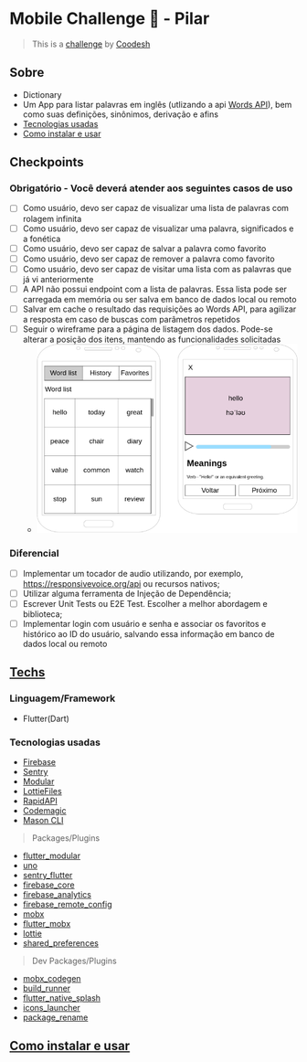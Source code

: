 # Mobile Challenge 🏅 - Pilar

> This is a [challenge](https://lab.coodesh.com/challenges/apps/dictionary) by [Coodesh](https://coodesh.com/)

## Sobre

- Dictionary
- Um App para listar palavras em inglês (utlizando a api [Words API](https://www.wordsapi.com)), bem como suas definições, sinônimos, derivação e afins
- [Tecnologias usadas](#techs)
- [Como instalar e usar](#como-instalar-e-usar)

## Checkpoints

### Obrigatório - Você deverá atender aos seguintes casos de uso

- [ ] Como usuário, devo ser capaz de visualizar uma lista de palavras com rolagem infinita
- [ ] Como usuário, devo ser capaz de visualizar uma palavra, significados e a fonética
- [ ] Como usuário, devo ser capaz de salvar a palavra como favorito
- [ ] Como usuário, devo ser capaz de remover a palavra como favorito
- [ ] Como usuário, devo ser capaz de visitar uma lista com as palavras que já vi anteriormente
- [ ] A API não possui endpoint com a lista de palavras. Essa lista pode ser carregada em memória ou ser salva em banco de dados local ou remoto
- [ ] Salvar em cache o resultado das requisições ao Words API, para agilizar a resposta em caso de buscas com parâmetros repetidos
- [ ] Seguir o wireframe para a página de listagem dos dados. Pode-se alterar a posição dos itens, mantendo as funcionalidades solicitadas
  - ![wireframe](./img/wireframe.png)

### Diferencial

- [ ] Implementar um tocador de audio utilizando, por exemplo, <https://responsivevoice.org/api> ou recursos nativos;
- [ ] Utilizar alguma ferramenta de Injeção de Dependência;
- [ ] Escrever Unit Tests ou E2E Test. Escolher a melhor abordagem e biblioteca;
- [ ] Implementar login com usuário e senha e associar os favoritos e histórico ao ID do usuário, salvando essa informação em banco de dados local ou remoto

## [Techs](#sobre)

### Linguagem/Framework

- Flutter(Dart)

### Tecnologias usadas

- [Firebase](https://firebase.google.com/?hl=pt)
- [Sentry](https://sentry.io)
- [Modular](https://modular.flutterando.com.br/docs/intro/)
- [LottieFiles](https://lottiefiles.com)
- [RapidAPI](https://rapidapi.com)
- [Codemagic](https://codemagic.io/start/)
- [Mason CLI](https://github.com/mazieri/bricks)

> Packages/Plugins

- [flutter_modular](https://pub.dev/packages/flutter_modular)
- [uno](https://pub.dev/packages/uno)
- [sentry_flutter](https://pub.dev/packages/sentry_flutter)
- [firebase_core](https://pub.dev/packages/firebase_core)
- [firebase_analytics](https://pub.dev/packages/firebase_analytics)
- [firebase_remote_config](https://pub.dev/packages/firebase_remote_config)
- [mobx](https://pub.dev/packages/mobx)
- [flutter_mobx](https://pub.dev/packages/flutter_mobx)
- [lottie](https://pub.dev/packages/lottie)
- [shared_preferences](https://pub.dev/packages/shared_preferences)

> Dev Packages/Plugins

- [mobx_codegen](https://pub.dev/packages/mobx_codegen)
- [build_runner](https://pub.dev/packages/build_runner)
- [flutter_native_splash](https://pub.dev/packages/flutter_native_splash)
- [icons_launcher](https://pub.dev/packages/icons_launcher)
- [package_rename](https://pub.dev/packages/package_rename)

## [Como instalar e usar](#sobre)
